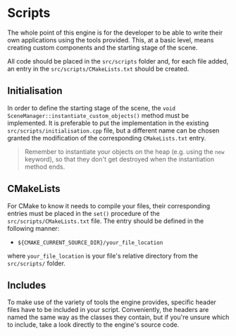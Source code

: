 # Scripts

The whole point of this engine is for the developer to be able to write their own applications using the tools provided. This, at a basic level, means creating custom components and the starting stage of the scene.

All code should be placed in the `src/scripts` folder and, for each file added, an entry in the `src/scripts/CMakeLists.txt` should be created.

## Initialisation

In order to define the starting stage of the scene, the `void SceneManager::instantiate_custom_objects()` method must be implemented. It is preferable to put the implementation in the existing `src/scripts/initialisation.cpp` file, but a different name can be chosen granted the modification of the corresponding `CMakeLists.txt` entry.

> Remember to instantiate your objects on the heap (e.g. using the `new` keyword), so that they don't get destroyed when the instantiation method ends.

## CMakeLists

For CMake to know it needs to compile your files, their corresponding entries must be placed in the `set()` procedure of the `src/scripts/CMakeLists.txt` file. The entry should be defined in the following manner:
- `${CMAKE_CURRENT_SOURCE_DIR}/your_file_location`

where `your_file_location` is your file's relative directory from the `src/scripts/` folder.

## Includes

To make use of the variety of tools the engine provides, specific header files have to be included in your script. Conveniently, the headers are named the same way as the classes they contain, but if you're unsure which to include, take a look directly to the engine's source code.
